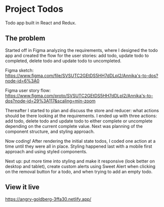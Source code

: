 # Project Todos

Todo app built in React and Redux.

## The problem

Started off in Figma analyzing the requirements, where I designed the todo app and created the flow for the user stories: add todo, update todo to completed, delete todo and update todo to uncompleted.

Figma sketch: https://www.figma.com/file/SVSUTC2GEtDS5HH7dDLpI2/Annika's-to-dos?node-id=6%3A0

Figma user story flow: https://www.figma.com/proto/SVSUTC2GEtDS5HH7dDLpI2/Annika's-to-dos?node-id=29%3A117&scaling=min-zoom

Thereafter I started to plan and discuss the store and reducer: what actions should be there looking at the requirements. I ended up with three actions: add todo, delete todo and update todo to either complete or uncomplete depending on the current complete value. Next was planning of the component structure, and styling approach.

Now coding! After rendering the initial state todos, I coded one action at a time until they were all in place. Styling happened last with a mobile first approach and using styled components.

Next up: put more time into styling and make it responsive (look better on desktop and tablet), create custom alerts using Sweet Alert when clicking on the removal button for a todo, and when trying to add an empty todo.

## View it live

https://angry-goldberg-3ffa30.netlify.app/
